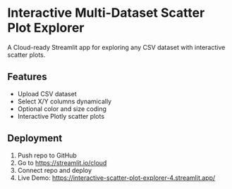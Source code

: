 # Interactive Multi-Dataset Scatter Plot Explorer

A Cloud-ready Streamlit app for exploring any CSV dataset with interactive scatter plots.

## Features
- Upload CSV dataset
- Select X/Y columns dynamically
- Optional color and size coding
- Interactive Plotly scatter plots

## Deployment
1. Push repo to GitHub
2. Go to https://streamlit.io/cloud
3. Connect repo and deploy
4. Live Demo: https://interactive-scatter-plot-explorer-4.streamlit.app/
